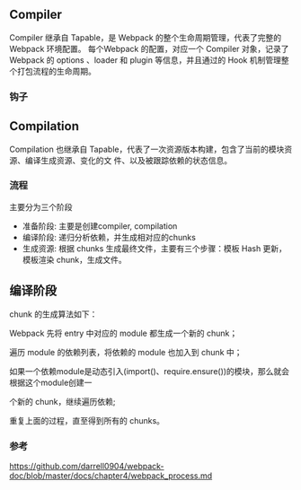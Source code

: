 ## Compiler 

Compiler 继承自 Tapable，是 Webpack 的整个生命周期管理，代表了完整的 Webpack 环境配置。
每个Webpack 的配置，对应一个 Compiler 对象，记录了 Webpack 的 options 、loader 和 plugin 等信息，并且通过的 Hook 机制管理整个打包流程的生命周期。

### 钩子



## Compilation

Compilation 也继承自 Tapable，代表了一次资源版本构建，包含了当前的模块资源、编译生成资源、变化的文 件、以及被跟踪依赖的状态信息。





### 流程


主要分为三个阶段

- 准备阶段: 主要是创建compiler, compilation
- 编译阶段: 递归分析依赖，并生成相对应的chunks
- 生成资源: 根据 chunks 生成最终文件，主要有三个步骤：模板 Hash 更新，模板渲染 chunk，生成文件。


## 编译阶段

chunk 的生成算法如下：

Webpack 先将 entry 中对应的 module 都生成一个新的 chunk；

遍历 module 的依赖列表，将依赖的 module 也加入到 chunk 中；

如果一个依赖module是动态引入(import()、require.ensure())的模块，那么就会根据这个module创建一

个新的 chunk，继续遍历依赖;

重复上面的过程，直至得到所有的 chunks。



### 参考
https://github.com/darrell0904/webpack-doc/blob/master/docs/chapter4/webpack_process.md